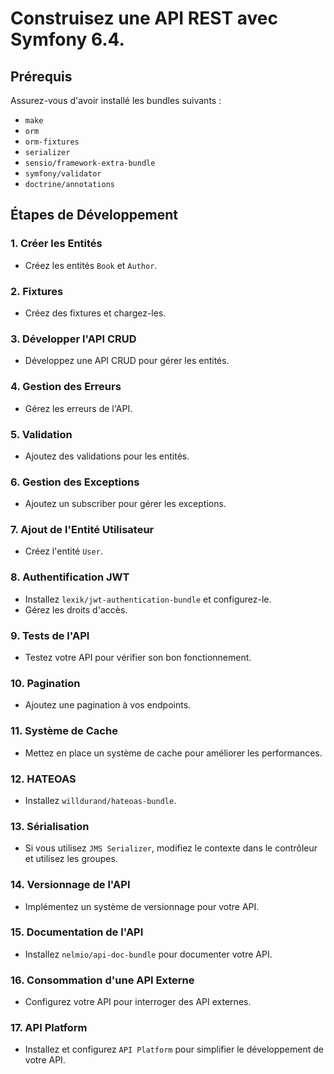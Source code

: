 # Construisez une API REST avec Symfony 6.4.

## Prérequis

Assurez-vous d'avoir installé les bundles suivants :

- `make` 
- `orm`
- `orm-fixtures`
- `serializer`
- `sensio/framework-extra-bundle`
- `symfony/validator`
- `doctrine/annotations`

## Étapes de Développement

### 1. Créer les Entités
- Créez les entités `Book` et `Author`.

### 2. Fixtures
- Créez des fixtures et chargez-les.

### 3. Développer l'API CRUD
- Développez une API CRUD pour gérer les entités.

### 4. Gestion des Erreurs
- Gérez les erreurs de l'API.

### 5. Validation
- Ajoutez des validations pour les entités.

### 6. Gestion des Exceptions
- Ajoutez un subscriber pour gérer les exceptions.

### 7. Ajout de l'Entité Utilisateur
- Créez l'entité `User`.

### 8. Authentification JWT
- Installez `lexik/jwt-authentication-bundle` et configurez-le.
- Gérez les droits d'accès.

### 9. Tests de l'API
- Testez votre API pour vérifier son bon fonctionnement.

### 10. Pagination
- Ajoutez une pagination à vos endpoints.

### 11. Système de Cache
- Mettez en place un système de cache pour améliorer les performances.

### 12. HATEOAS
- Installez `willdurand/hateoas-bundle`.

### 13. Sérialisation
- Si vous utilisez `JMS Serializer`, modifiez le contexte dans le contrôleur et utilisez les groupes.

### 14. Versionnage de l'API
- Implémentez un système de versionnage pour votre API.

### 15. Documentation de l'API
- Installez `nelmio/api-doc-bundle` pour documenter votre API.

### 16. Consommation d'une API Externe
- Configurez votre API pour interroger des API externes.

### 17. API Platform
- Installez et configurez `API Platform` pour simplifier le développement de votre API.
